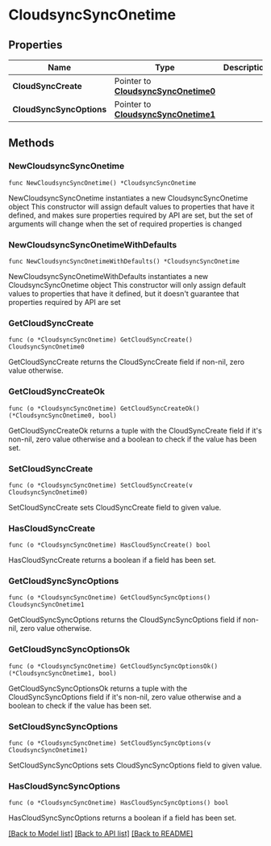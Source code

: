 # CloudsyncSyncOnetime

## Properties

Name | Type | Description | Notes
------------ | ------------- | ------------- | -------------
**CloudSyncCreate** | Pointer to [**CloudsyncSyncOnetime0**](CloudsyncSyncOnetime0.md) |  | [optional] 
**CloudSyncSyncOptions** | Pointer to [**CloudsyncSyncOnetime1**](CloudsyncSyncOnetime1.md) |  | [optional] 

## Methods

### NewCloudsyncSyncOnetime

`func NewCloudsyncSyncOnetime() *CloudsyncSyncOnetime`

NewCloudsyncSyncOnetime instantiates a new CloudsyncSyncOnetime object
This constructor will assign default values to properties that have it defined,
and makes sure properties required by API are set, but the set of arguments
will change when the set of required properties is changed

### NewCloudsyncSyncOnetimeWithDefaults

`func NewCloudsyncSyncOnetimeWithDefaults() *CloudsyncSyncOnetime`

NewCloudsyncSyncOnetimeWithDefaults instantiates a new CloudsyncSyncOnetime object
This constructor will only assign default values to properties that have it defined,
but it doesn't guarantee that properties required by API are set

### GetCloudSyncCreate

`func (o *CloudsyncSyncOnetime) GetCloudSyncCreate() CloudsyncSyncOnetime0`

GetCloudSyncCreate returns the CloudSyncCreate field if non-nil, zero value otherwise.

### GetCloudSyncCreateOk

`func (o *CloudsyncSyncOnetime) GetCloudSyncCreateOk() (*CloudsyncSyncOnetime0, bool)`

GetCloudSyncCreateOk returns a tuple with the CloudSyncCreate field if it's non-nil, zero value otherwise
and a boolean to check if the value has been set.

### SetCloudSyncCreate

`func (o *CloudsyncSyncOnetime) SetCloudSyncCreate(v CloudsyncSyncOnetime0)`

SetCloudSyncCreate sets CloudSyncCreate field to given value.

### HasCloudSyncCreate

`func (o *CloudsyncSyncOnetime) HasCloudSyncCreate() bool`

HasCloudSyncCreate returns a boolean if a field has been set.

### GetCloudSyncSyncOptions

`func (o *CloudsyncSyncOnetime) GetCloudSyncSyncOptions() CloudsyncSyncOnetime1`

GetCloudSyncSyncOptions returns the CloudSyncSyncOptions field if non-nil, zero value otherwise.

### GetCloudSyncSyncOptionsOk

`func (o *CloudsyncSyncOnetime) GetCloudSyncSyncOptionsOk() (*CloudsyncSyncOnetime1, bool)`

GetCloudSyncSyncOptionsOk returns a tuple with the CloudSyncSyncOptions field if it's non-nil, zero value otherwise
and a boolean to check if the value has been set.

### SetCloudSyncSyncOptions

`func (o *CloudsyncSyncOnetime) SetCloudSyncSyncOptions(v CloudsyncSyncOnetime1)`

SetCloudSyncSyncOptions sets CloudSyncSyncOptions field to given value.

### HasCloudSyncSyncOptions

`func (o *CloudsyncSyncOnetime) HasCloudSyncSyncOptions() bool`

HasCloudSyncSyncOptions returns a boolean if a field has been set.


[[Back to Model list]](../README.md#documentation-for-models) [[Back to API list]](../README.md#documentation-for-api-endpoints) [[Back to README]](../README.md)


